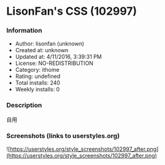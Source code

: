 # LisonFan's CSS (102997)

### Information
- Author: lisonfan (unknown)
- Created at: unknown
- Updated at: 4/11/2016, 3:39:31 PM
- License: NO-REDISTRIBUTION
- Category: ithome
- Rating: undefined
- Total installs: 240
- Weekly installs: 0


### Description
自用


### Screenshots (links to userstyles.org)
![https://userstyles.org/style_screenshots/102997_after.png](https://userstyles.org/style_screenshots/102997_after.png)


